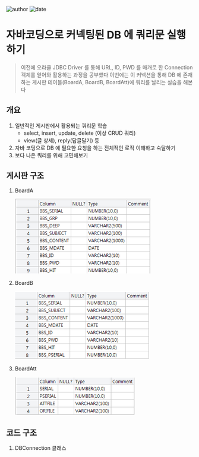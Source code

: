 ﻿
![author](https://img.shields.io/badge/author-daesungRa-lightgray.svg?style=flat-square)
![date](https://img.shields.io/badge/author-181218-lightgray.svg?style=flat-square)

# 자바코딩으로 커넥팅된 DB 에 쿼리문 실행하기

>이전에 오라클 JDBC Driver 를 통해 URL, ID, PWD 를 매개로 한 Connection 객체를 얻어와 활용하는 과정을 공부했다
이번에는 이 커넥션을 통해 DB 에 존재하는 게시판 테이블(BoardA, BoardB, BoardAtt)에 쿼리를 날리는 실습을 해본다

## 개요

1. 일반적인 게시판에서 활용되는 쿼리문 학습
	- select, insert, update, delete (이상 CRUD 쿼리)
	- view(글 상세), reply(답글달기) 등
2. 자바 코딩으로 DB 에 필요한 요청을 하는 전체적인 로직 이해하고 숙달하기
3. 보다 나은 쿼리를 위해 고민해보기

## 게시판 구조

1. BoardA


	![desc BoardA;](
        https://github.com/daesungRa/MyStudy/blob/master/imgs/BoardA.PNG
      )
      
      
2. BoardB


	![desc BoardB;](
        https://github.com/daesungRa/MyStudy/blob/master/imgs/BoardB.PNG
      )
      
      
3. BoardAtt


	![desc BoardAtt;](
        https://github.com/daesungRa/MyStudy/blob/master/imgs/BoardAtt.PNG
      )
      
      

## 코드 구조

1. DBConnection 클래스

